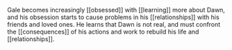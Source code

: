Gale becomes increasingly [[obsessed]] with [[learning]] more about Dawn, and his obsession starts to cause problems in his [[relationships]] with his friends and loved ones. He learns that Dawn is not real, and must confront the [[consequences]] of his actions and work to rebuild his life and [[relationships]].

